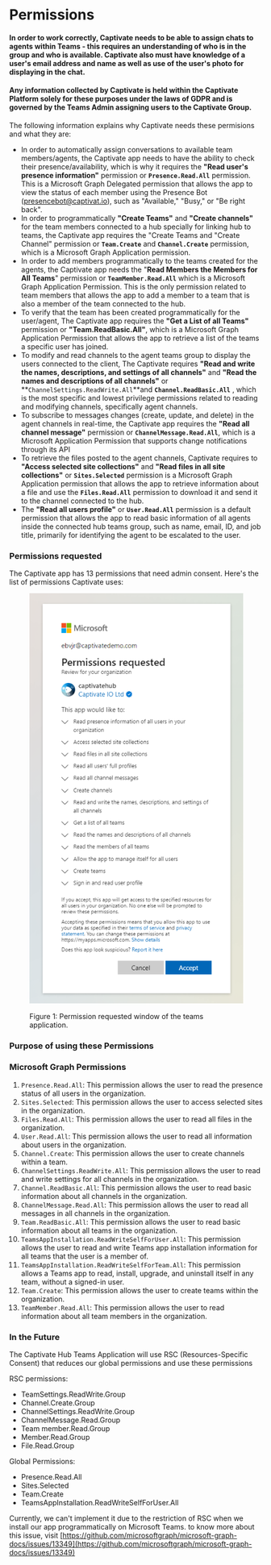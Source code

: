 # Permissions

#### In order to work correctly, Captivate needs to be able to assign chats to agents within Teams - this requires an understanding of who is in the group and who is available.  Captivate also must have knowledge of a user's email address and name as well as use of the user's photo for displaying in the chat.

#### Any information collected by Captivate is held within the Captivate Platform solely for these purposes under the laws of GDPR and is governed by the Teams Admin assigning users to the  Captivate Group.

The following information explains why Captivate needs these permisions and what they are:

* In order to automatically assign conversations to available team members/agents, the Captivate app needs to have the ability to check their presence/availability, which is why it requires the **"Read user's presence information"** permission or **`Presence.Read.All`** permission. This is a Microsoft Graph Delegated permission that allows the app to view the status of each member using the Presence Bot (presencebot@captivat.io), such as "Available," "Busy," or "Be right back".
* In order to programmatically **"Create Teams"** and **"Create channels"** for the team members connected to a hub specially for linking hub to teams, the Captivate app requires the "Create Teams and "Create Channel" permission or **`Team.Create`** and **`Channel.Create`** permission, which is a Microsoft Graph Application permission.
* In order to add members programmatically to the teams created for the agents, the Captivate app needs the "**Read Members the Members for All Teams**" permission or **`TeamMember.Read.All`** which is a Microsoft Graph Application Permission. This is the only permission related to team members that allows the app to add a member to a team that is also a member of the team connected to the hub.
* To verify that the team has been created programmatically for the user/agent, The Captivate  app requires the **"Get a List of all Teams"** permission or **"Team.ReadBasic.All"**, which is a Microsoft Graph Application Permission that allows the app to retrieve a list of the teams a specific user has joined.
* To modify and read channels to the agent teams group to display the users connected to the client, The Captivate  requires **"Read and write the names, descriptions, and settings of all channels"** and **"Read the names and descriptions of all channels"** or **`ChannelSettings.ReadWrite.All`**and **`Channel.ReadBasic.All`** , which is the most specific and lowest privilege permissions related to reading and modifying channels, specifically agent channels.
* To subscribe to messages changes (create, update, and delete) in the agent channels in real-time, the Captivate app requires the **"Read all channel message"** permission or **`ChannelMessage.Read.All`**, which is a Microsoft Application Permission that supports change notifications through its API
* To retrieve the files posted to the agent channels, Captivate requires to **"Access selected site collections"** and **"Read files in all site collections"**  or **`Sites.Selected`** permission is a Microsoft Graph Application permission that allows the app to retrieve information about a file and use the **`Files.Read.All`** permission to download it and send it to the channel connected to the hub.
* The **"Read all users profile"** or **`User.Read.All`** permission is a default permission that allows the app to read basic information of all agents inside the connected hub teams group, such as name, email, ID, and job title, primarily for identifying the agent to be escalated to the user.

### Permissions requested

The Captivate app has 13 permissions that need admin consent. Here's the list of permissions Captivate uses:

<figure><img src="../../../.gitbook/assets/image (41).png" alt=""><figcaption><p>Figure 1: Permission requested window of the teams application.</p></figcaption></figure>

### Purpose of using these Permissions



### Microsoft Graph Permissions

1. `Presence.Read.All`: This permission allows the user to read the presence status of all users in the organization.
2. `Sites.Selected`: This permission allows the user to access selected sites in the organization.
3. `Files.Read.All`: This permission allows the user to read all files in the organization.
4. `User.Read.All`: This permission allows the user to read all information about users in the organization.
5. `Channel.Create`: This permission allows the user to create channels within a team.
6. `ChannelSettings.ReadWrite.All`: This permission allows the user to read and write settings for all channels in the organization.
7. `Channel.ReadBasic.All`: This permission allows the user to read basic information about all channels in the organization.
8. `ChannelMessage.Read.All`: This permission allows the user to read all messages in all channels in the organization.
9. `Team.ReadBasic.All`: This permission allows the user to read basic information about all teams in the organization.
10. `TeamsAppInstallation.ReadWriteSelfForUser.All`: This permission allows the user to read and write Teams app installation information for all teams that the user is a member of.
11. `TeamsAppInstallation.ReadWriteSelfForTeam.All`: This permission allows a Teams app to read, install, upgrade, and uninstall itself in any team, without a signed-in user.
12. `Team.Create`: This permission allows the user to create teams within the organization.
13. `TeamMember.Read.All`: This permission allows the user to read information about all team members in the organization.

### In the Future

The Captivate Hub Teams Application will use RSC (Resources-Specific Consent) that reduces our global permissions and use these permissions

RSC permissions:

* TeamSettings.ReadWrite.Group
* Channel.Create.Group
* ChannelSettings.ReadWrite.Group
* ChannelMessage.Read.Group
* Team member.Read.Group
* Member.Read.Group
* File.Read.Group

Global Permissions:

* Presence.Read.All
* Sites.Selected
* Team.Create
* TeamsAppInstallation.ReadWriteSelfForUser.All

Currently, we can't implement it due to the restriction of RSC when we install our app programmatically on Microsoft Teams. to know more about this issue, visit [https://github.com/microsoftgraph/microsoft-graph-docs/issues/13349](https://github.com/microsoftgraph/microsoft-graph-docs/issues/13349)

